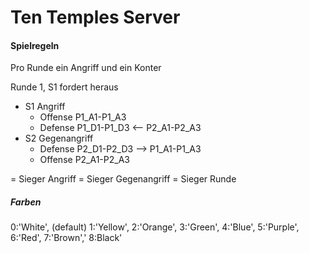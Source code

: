 # Ten Temples Server


#### Spielregeln

Pro Runde ein Angriff und ein Konter

Runde 1, S1 fordert heraus
-	S1 Angriff
	-	Offense P1_A1-P1_A3
	-	Defense P1_D1-P1_D3 <-- P2_A1-P2_A3
-	S2 Gegenangriff
	-	Defense P2_D1-P2_D3 --> P1_A1-P1_A3
	-	Offense P2_A1-P2_A3

= Sieger Angriff
= Sieger Gegenangriff 
= Sieger Runde 


##### Farben
0:'White', (default)
1:'Yellow',
2:'Orange',
3:'Green',
4:'Blue',
5:'Purple',
6:'Red',
7:'Brown','
8:Black'


